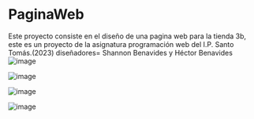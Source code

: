 # PaginaWeb
Este proyecto consiste en el diseño de una pagina web para la tienda 3b, este es un proyecto de la asignatura programación web del I.P. Santo Tomás.(2023)
diseñadores= Shannon Benavides y Héctor Benavides
 ![image](https://github.com/shannon-benavides/PaginaWeb/assets/135678013/326e4e51-9b77-4c61-935d-d8ec8869ea10)

 ![image](https://github.com/shannon-benavides/PaginaWeb/assets/135678013/02d61f56-9ff3-4885-b9f7-ae37dcdc8cf6)

 ![image](https://github.com/shannon-benavides/PaginaWeb/assets/135678013/6c1589dc-40f9-4eda-9263-be8ed77a9e40)

 ![image](https://github.com/shannon-benavides/PaginaWeb/assets/135678013/dbc9ae21-2229-4214-830f-c8760b43c5c7)



